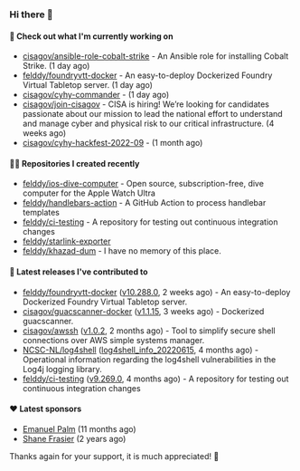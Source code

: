 ### Hi there 👋

#### 👷 Check out what I'm currently working on

- [cisagov/ansible-role-cobalt-strike](https://github.com/cisagov/ansible-role-cobalt-strike) - An Ansible role for installing Cobalt Strike. (1 day ago)
- [felddy/foundryvtt-docker](https://github.com/felddy/foundryvtt-docker) - An easy-to-deploy Dockerized Foundry Virtual Tabletop server. (1 day ago)
- [cisagov/cyhy-commander](https://github.com/cisagov/cyhy-commander) -  (1 day ago)
- [cisagov/join-cisagov](https://github.com/cisagov/join-cisagov) - CISA is hiring! We’re looking for candidates passionate about our mission to lead the national effort to understand and manage cyber and physical risk to our critical infrastructure. (4 weeks ago)
- [cisagov/cyhy-hackfest-2022-09](https://github.com/cisagov/cyhy-hackfest-2022-09) -  (1 month ago)

#### 👨‍💻 Repositories I created recently

- [felddy/ios-dive-computer](https://github.com/felddy/ios-dive-computer) - Open source, subscription-free, dive computer for the Apple Watch Ultra
- [felddy/handlebars-action](https://github.com/felddy/handlebars-action) - A GitHub Action to process handlebar templates
- [felddy/ci-testing](https://github.com/felddy/ci-testing) - A repository for testing out continuous integration changes
- [felddy/starlink-exporter](https://github.com/felddy/starlink-exporter)
- [felddy/khazad-dum](https://github.com/felddy/khazad-dum) - I have no memory of this place.

#### 🚀 Latest releases I've contributed to

- [felddy/foundryvtt-docker](https://github.com/felddy/foundryvtt-docker) ([v10.288.0](https://github.com/felddy/foundryvtt-docker/releases/tag/v10.288.0), 2 weeks ago) - An easy-to-deploy Dockerized Foundry Virtual Tabletop server.
- [cisagov/guacscanner-docker](https://github.com/cisagov/guacscanner-docker) ([v1.1.15](https://github.com/cisagov/guacscanner-docker/releases/tag/v1.1.15), 3 weeks ago) - Dockerized guacscanner.
- [cisagov/awssh](https://github.com/cisagov/awssh) ([v1.0.2](https://github.com/cisagov/awssh/releases/tag/v1.0.2), 2 months ago) - Tool to simplify secure shell connections over AWS simple systems manager.
- [NCSC-NL/log4shell](https://github.com/NCSC-NL/log4shell) ([log4shell_info_20220615](https://github.com/NCSC-NL/log4shell/releases/tag/log4shell_info_20220615), 4 months ago) - Operational information regarding the log4shell vulnerabilities in the Log4j logging library.
- [felddy/ci-testing](https://github.com/felddy/ci-testing) ([v9.269.0](https://github.com/felddy/ci-testing/releases/tag/v9.269.0), 4 months ago) - A repository for testing out continuous integration changes

#### ❤️ Latest sponsors
- [Emanuel Palm](https://github.com/PalmEmanuel) (11 months ago)
- [Shane Frasier](https://github.com/jsf9k) (2 years ago)

Thanks again for your support, it is much appreciated! 🙏